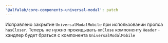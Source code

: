 ```yaml
---
'@alfalab/core-components-universal-modal': patch
---
```


Исправлено закрытие `UniversalModalMobile` при использовании пропса `hasCloser`. Теперь не нужно прокидывать `onClose` компоненту `Header` - хэндлер будет браться с компонента `UniversalModalMobile`
